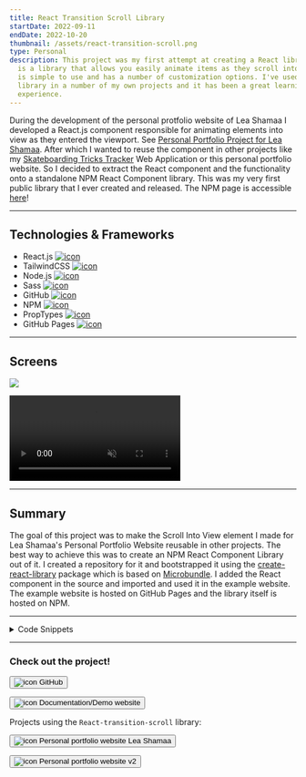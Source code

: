 ```yaml
---
title: React Transition Scroll Library
startDate: 2022-09-11
endDate: 2022-10-20
thumbnail: /assets/react-transition-scroll.png
type: Personal
description: This project was my first attempt at creating a React library. It
  is a library that allows you easily animate items as they scroll into view. It
  is simple to use and has a number of customization options. I've used the
  library in a number of my own projects and it has been a great learning
  experience.
---
```

During the development of the personal protfolio website of Lea Shamaa I developed a React.js component responsible for animating elements into view as they entered the viewport. See [Personal Portfolio Project for Lea Shamaa](/projects/2022-02-21_portfolio_lea). After which I wanted to reuse the component in other projects like my [Skateboarding Tricks Tracker](/projects/2022-11-09_skateboard-tricks-tracker) Web Application or this personal portfolio website. So I decided to extract the React component and the functionality onto a standalone NPM React Component library. This was my very first public library that I ever created and released. The NPM page is accessible [here](https://www.npmjs.com/package/react-transition-scroll)!

- - -

## Technologies & Frameworks

<ul class="icon-list">
<li>React.js <a href="https://react.dev/"><img src="/assets/react.png" alt="icon"></a></li>
<li>TailwindCSS <a href="https://tailwindcss.com/"><img src="/assets/tailwindcss.png" alt="icon"></a></li>
<li>Node.js <a href="https://nodejs.org/en"><img src="/assets/nodejs.png" alt="icon"></a></li>
<li>Sass <a href="https://sass-lang.com/"><img src="/assets/sass.png" alt="icon"></a></li>
<li>GitHub <a href="https://github.com/"><img src="/assets/github.png" alt="icon"></a></li>
<li>NPM <a href="https://www.npmjs.com/"><img src="/assets/npm.png" alt="icon"></a></li>
<li>PropTypes <a href="https://github.com/facebook/prop-types"><img src="/assets/proptypes.png" alt="icon"></a></li>
<li>GitHub Pages <a href="https://pages.github.com/"><img src="/assets/github_pages.png" alt="icon"></a></li>
</ul>

- - -

## Screens

<div class="images-grid">
<img src="/assets/react-transition-scroll_1.png" />
</div>

<video autoplay muted loop playsinline controls src="/assets/react-transition-scroll_2.webm"></video>

- - -

## Summary

The goal of this project was to make the Scroll Into View element I made for Lea Shamaa's Personal Portfolio Website reusable in other projects. The best way to achieve this was to create an NPM React Component Library out of it. I created a repository for it and bootstrapped it using the [create-react-library](https://www.npmjs.com/package/create-react-library) package which is based on [Microbundle](https://github.com/developit/microbundle). I added the React component in the source and imported and used it in the example website. The example website is hosted on GitHub Pages and the library itself is hosted on NPM.

- - -

<details >
<summary>Code Snippets</summary>
<div>

The following are some code snippets of component code that is powerful, demonstrates good coding practices and that I'm proud of. The snippets demonstrate clean, concise and powerful code. *(Code has been compacted in some cases).*

**Library Index.js**\
This code snippet shows the code of the react-transition-scroll library itself. It contains the code to listen to intersections of the to animate elements with the viewport to change the styling facilitating the default transitions or the ones chosen by the developer. Using React PropTypes all props are communicated to the developer for easy integration with your project.

```jsx
let TransitionScrollTypes = (TransitionScroll.propTypes = {
  threshold: PropTypes.number, // The percentage of the element that needs to be in view before the animation is triggered
  reAnimate: PropTypes.bool, // Whether the element will animate again once it is scrolled out of view and back in
  children: PropTypes.node.isRequired, // The element to animate, and it's children
  callBackBefore: PropTypes.func, // A callback to be called when the element is in view
  callBackAfter: PropTypes.func, // A callback to be called when the element is in view
  baseStyle: PropTypes.object, // The base style of the element
  hiddenStyle: PropTypes.object, // The style of the element when it is not intersecting with the page
  showStyle: PropTypes.object, // The style of the element when it is intersecting with the page
  className: PropTypes.string, // Additional class names to be added to the element
});

TransitionScroll.defaultProps = {
  threshold: 0,
  reAnimate: false,
  callBackBefore: (entry) => {},
  callBackAfter: (entry) => {},
  baseStyle: {},
  hiddenStyle: {
    opacity: 0.5,
    translate: "0 12px",
    filter: "blur(4px)",
  },
  showStyle: {
    opacity: 1,
    translate: "0 0",
    filter: "none",
  },
  className: "",
};

/**
 *
 * Use this component to wrap your content with, and it will apply the hiddenStyle
 * when the element is not intersecting with the page. When the element comes into
 * view, the showStyle will be applied and the element will animate between the two.
 * You can configure all styles using the appropriate props. And some default styles
 * are provided for you to use. You can also alter the percentage of the element
 * that needs to be in view before the animation is triggered, and whether the element
 * will animate again once it is scrolled out of view and back in. A callback can be set
 * to be called when the element is in view. This could be used to lazy load images too!
 *
 * @type {React.FC<InferProps<TransitionScrollTypes>>}
 * @returns {JSX.Element} - The element to animate, and it's children
 *
 * Author: Jan-Willem van Bremen
 * Website: https://jwvbremen.nl/
 * Language: javascript
 *
 */

function TransitionScroll({
  threshold = 0,
  reAnimate = false,
  children,
  callBackBefore = (entry) => {},
  callBackAfter = (entry) => {},
  baseStyle = {},
  hiddenStyle = {
    opacity: 0.5,
    translate: "0 12px",
    filter: "blur(4px)",
  },
  showStyle = {
    opacity: 1,
    translate: "0 0",
    filter: "none",
  },
  className = "",
}) {
  const elementRef = React.createRef();
  const [style, setStyle] = useState(Object.assign({}, baseStyle, hiddenStyle));
  const [didCallBack, setDidCallBack] = useState(false);

  useEffect(() => {
    const options = {
      root: null,
      rootMargin: "0px",
      threshold: threshold / 100,
    };

    let observer;

    if ("IntersectionObserver" in window) {
      observer = new IntersectionObserver(
        (entries, observer) =>
          entries.forEach((entry) => {
            if (entry.isIntersecting) {
              setStyle(Object.assign({}, baseStyle, showStyle));
              if (!reAnimate) {
                observer.unobserve(entry.target);
              }
              if (!didCallBack) {
                callBackBefore(entry);
                const transitionDuration = getComputedStyle(entry.target).transitionDuration.replace("s", "") * 1000;
                setTimeout(() => callBackAfter(entry), transitionDuration);
                setDidCallBack(true);
              }
            } else {
              setStyle(Object.assign({}, baseStyle, hiddenStyle));
              setDidCallBack(false);
            }
          }),
        options,
      );

      observer.observe(elementRef.current);
    } else {
      setStyle(Object.assign({}, baseStyle, showStyle));
    }

    return () => observer?.disconnect();
  }, []);

  return (
    <div ref={elementRef} style={style} className={`${styles.baseStyle} ${className}`}>
      {children}
    </div>
  );
}
```

**Example usage code**\
These code snippets demonstrate how to use the React-transition-scroll library in your React application.

Zero config example, library comes with sane defaults for fade-in animations.

```jsx
<TransitionScroll>
  <div> {...elementToAnimate} </div>
</TransitionScroll>
```

More advanced configuration example

```jsx
 <TransitionScroll
            reAnimate
            baseStyle={{ marginBlock: "4em" }}
            hiddenStyle={{ opacity: 0.2, translate: "84px 0" }}
            showStyle={{ opacity: 0.8 }}
            threshold={50}
            callBackBefore={(entry) => alert("CallBackBefore" + JSON.stringify(entry))}
            callBackAfter={(entry) => alert("CallBackAfter" + JSON.stringify(entry))}
            className="customClass"
            >
    <div> {...elementToAnimate} </div>
</TransitionScroll>

```



</div>
</details>

- - -

### Check out the project!

[<button>![icon](/assets/github.png) GitHub</button>](https://github.com/alianza/react-transition-scroll)

[<button>![icon](/assets/react-transition-scroll_1.png) Documentation/Demo website</button>](https://alianza.github.io/react-transition-scroll/)

Projects using the `React-transition-scroll` library:

[<button>![icon](/assets/portfolio_lea.png) Personal portfolio website Lea Shamaa</button>](https://leashamaa.nl/)

[<button>![icon](/assets/jwvbremen.nl_5.png) Personal portfolio website v2</button>](https://jwvbremen.nl/)